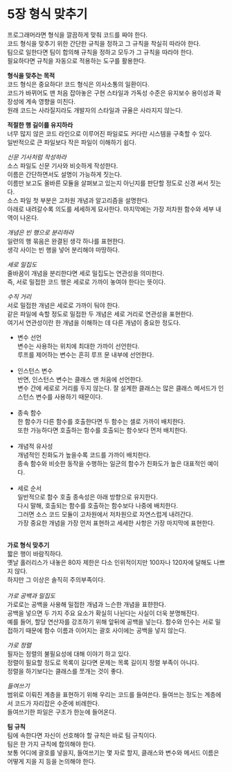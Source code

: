 5장 형식 맞추기
===========
프로그래머라면 형식을 깔끔하게 맞춰 코드를 짜야 한다.  
코드 형식을 맞추기 위한 간단한 규칙을 정하고 그 규칙을 착실히 따라야 한다.  
팀으로 일한다면 팀이 합의해 규칙을 정하고 모두가 그 규칙을 따라야 한다.  
필요하다면 규칙을 자동으로 적용하는 도구를 활용한다.

__형식을 맞추는 목적__  
코드 형식은 중요하다! 코드 형식은 의사소통의 일환이다.  
코드가 바뀌어도 맨 처음 잡아놓은 구현 스타일과 가독성 수준은 유지보수 용이성과 확장성에 계속 영향을 미친다.  
원래 코드는 사라질지라도 개발자의 스타일과 규율은 사라지지 않는다.

__적절한 행 길이를 유지하라__  
너무 많지 않은 코드 라인으로 이루어진 파일로도 커다란 시스템을 구축할 수 있다.  
일반적으로 큰 파일보다 작은 파일이 이해하기 쉽다.

_신문 기사처럼 작성하라_  
소스 파일도 신문 기사와 비슷하게 작성한다.  
이름은 간단하면서도 설명이 가능하게 짓는다.  
이름만 보고도 올바른 모듈을 살펴보고 있는지 아닌지를 판단할 정도로 신경 써서 짓는다.    
소스 파일 첫 부분은 고차원 개념과 알고리즘을 설명한다.    
아래로 내려갈수록 의도를 세세하게 묘사한다. 마지막에는 가장 저차원 함수와 세부 내역이 나온다.

_개념은 빈 행으로 분리하라_  
일련의 행 묶음은 완결된 생각 하나를 표현한다.  
생각 사이는 빈 행을 넣어 분리해야 마땅하다.

_세로 밀집도_  
줄바꿈이 개념을 분리한다면 세로 밀집도는 연관성을 의미한다.  
즉, 서로 밀접한 코드 행은 세로로 가까이 놓여야 한다는 뜻이다.

_수직 거리_  
서로 밀접한 개념은 세로로 가까이 둬야 한다.  
같은 파일에 속할 정도로 밀접한 두 개념은 세로 거리로 연관성을 표현한다.  
여기서 연관성이란 한 개념을 이해하는 데 다른 개념이 중요한 정도다.
- 변수 선언  
  변수는 사용하는 위치에 최대한 가까이 선언한다.  
  루프를 제어하는 변수는 흔히 루프 문 내부에 선언한다.  
  <br>
- 인스턴스 변수  
  반면, 인스턴스 변수는 클래스 맨 처음에 선언한다.  
  변수 간에 세로로 거리를 두지 않는다. 잘 설계한 클래스는 많은 클래스 메서드가 인스턴스 변수를 사용하기 때문이다.  
  <br>
- 종속 함수  
  한 함수가 다른 함수를 호출한다면 두 함수는 셀로 가까이 배치한다.  
  또한 가능하다면 호출하는 함수를 호출되는 함수보다 먼저 배치한다.  
  <br>
- 개념적 유사성  
  개념적인 친화도가 높을수록 코드를 가까이 배치한다.  
  종속 함수와 비슷한 동작을 수행하는 일군의 함수가 친화도가 높은 대표적인 예이다.  
  <br>
- 세로 순서  
  일반적으로 함수 호출 종속성은 아래 방향으로 유지한다.  
  다시 말해, 호출되는 함수를 호출하는 함수보다 나중에 배치한다.  
  그러면 소스 코드 모듈이 고차원에서 저차원으로 자연스럽게 내려간다.  
  가장 중요한 개념을 가장 먼저 표현하고 세세한 사항은 가장 마지막에 표현한다.  
  <br>

__가로 형식 맞추기__  
짧은 행이 바람직하다.  
옛날 홀러리스가 내놓은 80자 제한은 다소 인위적이지만 100자나 120자에 달해도 나쁘지 않다.  
하지만 그 이상은 솔직히 주의부족이다.  
<br>
_가로 공백과 밀집도_  
가로로는 공백을 사용해 밀접한 개념과 느슨한 개념을 표햔한다.  
공백을 넣으면 두 가지 주요 요소가 확실히 나뉜다는 사실이 더욱 분명해진다.  
예를 들어, 할당 연산자를 강조하기 위해 앞뒤에 공백을 넣는다. 함수와 인수는 서로 밀접하기 때문에 함수 이름과 이어지는 괄호 사이에는 공백을 넣지 않는다.

_가로 정렬_  
필자는 정렬의 불필요성에 대해 이야기 하고 있다.  
정렬이 필요할 정도로 목록이 길다면 문제는 목록 길이지 정렬 부족이 아니다.  
정렬을 하기보다는 클래스를 쪼개는 것이 좋다.

_들여쓰기_  
범위로 이뤄진 계층을 표현하기 위해 우리는 코드를 들여쓴다.
들여쓰는 정도는 계층에서 코드가 자리잡은 수준에 비례한다.  
들여쓰기한 파일은 구조가 한눈에 들어온다.

__팀 규칙__  
팀에 속한다면 자신이 선호해야 할 규칙은 바로 팀 규칙이다.  
팀은 한 가지 규칙에 합의해야 한다.  
보통 어디에 괄호를 넣을지, 들여쓰기는 몇 자로 할지, 클래스와 변수와 메서드 이름은 어떻게 지을 지 등을 논의해야 한다.  
